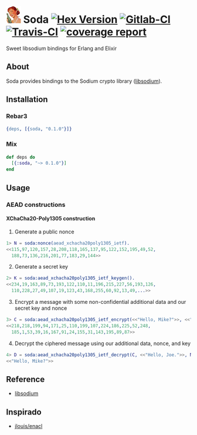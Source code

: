 ![Soda](assets/logo-xsmall.png) Soda [![Hex Version](https://img.shields.io/hexpm/v/soda.svg)](https://hex.pm/packages/soda) [![Gitlab-CI](https://gitlab.com/starbelly/soda/badges/master/pipeline.svg)](https://gitlab.com/starbelly/soda/commits/master) [![Travis-CI](https://travis-ci.org/starbelly/soda.svg?branch=master)](https://travis-ci.org/starbelly/soda) [![coverage report](https://gitlab.com/starbelly/soda/badges/master/coverage.svg)](https://gitlab.com/starbelly/soda/commits/master)
============

Sweet libsodium bindings for Erlang and Elixir

## About 

Soda provides bindings to the Sodium crypto library ([libsodium](https://download.libsodium.org/doc/)).

## Installation

### Rebar3 

```erlang
{deps, [{soda, "0.1.0"}]}
```

### Mix 

```elixir
def deps do
  [{:soda, "~> 0.1.0"}]
end
```


## Usage

### AEAD constructions

#### XChaCha20-Poly1305 construction

1. Generate a public nonce
```erlang
1> N = soda:nonce(aead_xchacha20poly1305_ietf).
<<115,97,120,157,28,208,118,165,137,95,122,152,195,49,52,
  188,73,136,216,201,77,183,29,144>>
```

2. Generate a secret key
```erlang
2> K = soda:aead_xchacha20poly1305_ietf_keygen().
<<234,19,163,89,73,193,122,110,11,196,215,227,56,193,126,
  110,228,27,49,107,19,123,43,168,255,60,92,13,49,...>>
```

3. Encrypt a message with some non-confidential additional data and our secret key and nonce
```erlang
3> C = soda:aead_xchacha20poly1305_ietf_encrypt(<<"Hello, Mike?">>, <<"Hello, Joe.">>, N, K ).
<<218,218,199,94,171,25,110,199,107,224,186,225,52,248,
  185,1,53,39,16,167,91,24,155,31,143,195,89,87>>
```

4. Decrypt the ciphered message using our additional data, nonce, and key
```erlang
4> D = soda:aead_xchacha20poly1305_ietf_decrypt(C, <<"Hello, Joe.">>, N, K).
<<"Hello, Mike?">>
```


## Reference

 - [libsodium](https://download.libsodium.org/doc/)

## Inspirado 

- [jlouis/enacl](https://github.com/jlouis/enacl)
